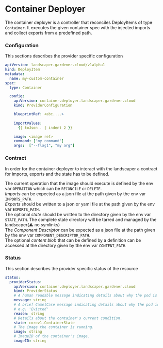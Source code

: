 # Container Deployer

The container deployer is a controller that reconciles DeployItems of type `Container`.
It executes the given container spec with the injected imports and collect exports from a predefined path.

### Configuration
This sections describes the provider specific configuration
```yaml
apiVersion: landscaper.gardener.cloud/v1alpha1
kind: DeployItem
metadata:
  name: my-custom-container
spec:
  type: Container

  config:
    apiVersion: container.deployer.landscaper.gardener.cloud
    kind: ProviderConfiguration

    blueprintRef: <abc....>
    
    importValues: 
      {{ toJson . | indent 2 }}

    image: <image ref>
    command: ["my command"]
    args:  ["--flag1", "my arg"]
```

### Contract

In order for the container deployer to interact with the landscaper a contract for imports, exports and the state has to be defined.

The current operation that the image should execute is defined by the env var `OPERATION` which can be `RECONCILE` or `DELETE`.<br>
*Imports* can be expected as a json file at the path given by the env var `IMPORTS_PATH`.<br>
*Exports* should be written to a json or yaml file at the path given by the env var `EXPORTS_PATH`.<br>
The optional *state* should be written to the directory given by the env var `STATE_PATH`.
The complete state directory will be tarred and managed by the landscaper(:warning: no symlinks)<br>
The *Component Descriptor* can be expected as a json file at the path given by the env var `COMPONENT_DESCRIPTOR_PATH`.<br>
The optional *content blob* that can be defined by a definition can be accessed at the directory given by the env var `CONTENT_PATH`.

### Status
This section describes the provider specific status of the resource
```yaml
status:
  providerStatus:
    apiVersion: container.deployer.landscaper.gardener.cloud
    kind: ProviderStatus
    # A human readable message indicating details about why the pod is in this condition.
    message: string
    # A brief CamelCase message indicating details about why the pod is in this state.
    # e.g. 'Evicted'
    reason: string
    # Details about the container's current condition.
    state: corev1.ContainerState
    # The image the container is running.
    image: string
    # ImageID of the container's image.
    imageID: string
```
